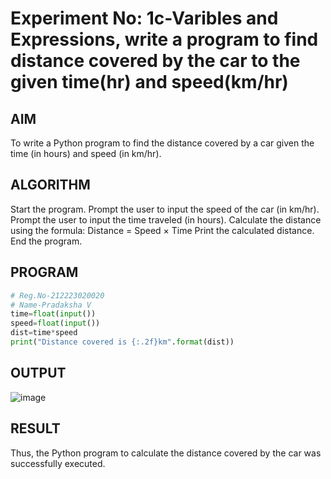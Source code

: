 # Experiment No: 1c-Varibles and Expressions, write a program to find distance covered by the car to the given time(hr) and speed(km/hr)

## AIM
To write a Python program to find the distance covered by a car given the time (in hours) and speed (in km/hr).

## ALGORITHM
Start the program.
Prompt the user to input the speed of the car (in km/hr).
Prompt the user to input the time traveled (in hours).
Calculate the distance using the formula:
Distance = Speed × Time
Print the calculated distance.
End the program.

## PROGRAM
```python
# Reg.No-212223020020
# Name-Pradaksha V
time=float(input())
speed=float(input())
dist=time*speed
print("Distance covered is {:.2f}km".format(dist))
```

## OUTPUT
![image](https://github.com/user-attachments/assets/decccdd4-02ba-4a8a-a7e9-6038820bb458)


## RESULT
Thus, the Python program to calculate the distance covered by the car was successfully executed.
